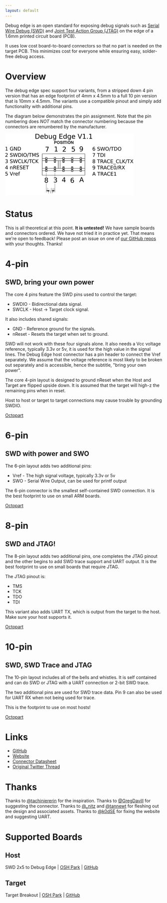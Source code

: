 ```yaml
---
layout: default
---
```


Debug edge is an open standard for exposing debug signals such as [Serial Wire Debug (SWD)](https://developer.arm.com/architectures/system-architectures/system-components/coresight/serial-wire-debug) and [Joint Test Action Group (JTAG)](https://en.wikipedia.org/wiki/JTAG) on the edge of a 1.6mm printed circuit board (PCB).

It uses low cost board-to-board connectors so that no part is needed on the target PCB. This minimizes cost for everyone while ensuring easy, solder-free debug access.

# Overview

The debug edge spec support four variants, from a stripped down 4 pin version that has an edge footprint of 4mm x 4.5mm to a full 10 pin version that is 10mm x 4.5mm. The variants use a compatible pinout and simply add functionality with additional pins.

The diagram below demonstrates the pin assignment. Note that the pin numbering does *NOT* match the connector numbering because the connectors are renumbered by the manufacturer.

![Illustration of pinout](/assets/debug-edge.png)

# Status

This is all theoretical at this point. **It is untested!** We have sample boards and connectors ordered. We have not tried it in practice yet. That means we're open to feedback! Please post an issue on one of [our GitHub repos](https://github.com/debug-edge/) with your thoughts. Thanks!

# 4-pin
## SWD, bring your own power

The core 4 pins feature the SWD pins used to control the target:
* SWDIO - Bidirectional data signal.
* SWCLK - Host -> Target clock signal.

It also includes shared signals:
* GND - Reference ground for the signals.
* nReset - Resets the target when set to ground.

SWD will not work with these four signals alone. It also needs a Vcc voltage reference, typically 3.3v or 5v, it is used for the high value in the signal lines. The Debug Edge host connector has a pin header to connect the Vref separately. We assume that the voltage reference is most likely to be broken out separately and is accessible, hence the subtitle, "bring your own power".

The core 4-pin layout is designed to ground nReset when the Host and Target are flipped upside down. It is assumed that the target will high-z the remaining pins when in reset.

Host to host or target to target connections may cause trouble by grounding SWDIO.

[Octopart](https://octopart.com/search?q=009159004061916)

# 6-pin
## SWD with power and SWO

The 6-pin layout adds two additional pins:
* Vref - The high signal voltage, typically 3.3v or 5v
* SWO - Serial Wire Output, can be used for printf output

The 6-pin connector is the smallest self-contained SWD connection. It is the best footprint to use on small ARM boards.

[Octopart](https://octopart.com/search?q=009159006061916)

# 8-pin
## SWD and JTAG!

The 8-pin layout adds two additional pins, one completes the JTAG pinout and the other begins to add SWD trace support and UART output. It is the best footprint to use on small boards that require JTAG.

The JTAG pinout is:

* TMS
* TCK
* TDO
* TDI

This variant also adds UART TX, which is output from the target to the host. Make sure your host supports it.

[Octopart](https://octopart.com/search?q=009159008061916)

# 10-pin
## SWD, SWD Trace and JTAG

The 10-pin layout includes all of the bells and whistles. It is self contained and can do SWD or JTAG with a UART connection or 2-bit SWD trace.

The two additional pins are used for SWD trace data. Pin 9 can also be used for UART RX when not being used for trace.

This is the footprint to use on most hosts!

[Octopart](https://octopart.com/search?q=0091590010061916)

# Links

* [GitHub](https://github.com/debug-edge/)
* [Website](https://debug-edge.io/)
* [Connector Datasheet](http://datasheets.avx.com/OpenEndedCard%20Edge_00-9159.pdf)
* [Original Twitter Thread](https://twitter.com/_nitz/status/1299066513132072973)

# Thanks
Thanks to [@tachiniererin](https://twitter.com/tachiniererin) for the inspiration. Thanks to [@GregDavill](https://twitter.com/GregDavill) for suggesting the connector. Thanks to [@\_nitz](https://twitter.com/_nitz) and [@tannewt](https://twitter.com/tannewt) for fleshing out the design and associated assets. Thanks to [@k0dSE](https://twitter.com/k0dSE) for fixing the website and suggesting UART.

# Supported Boards

## Host
SWD 2x5 to Debug Edge | [OSH Park](https://oshpark.com/shared_projects/NC93Zd5a) | [GitHub](https://github.com/debug-edge/DebugEdge)

## Target
Target Breakout | [OSH Park](https://oshpark.com/shared_projects/Z0EhBlPD) | [GitHub](https://github.com/debug-edge/DebugEdge/tree/master/DebugEdge_Target_Tester)
